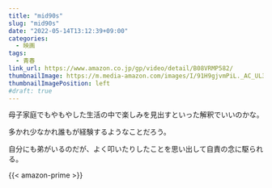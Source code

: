 ```yaml
---
title: "mid90s"
slug: "mid90s"
date: "2022-05-14T13:12:39+09:00"
categories:
  - 映画
tags:
  - 青春
link_url: https://www.amazon.co.jp/gp/video/detail/B08VRMP582/
thumbnailImage: https://m.media-amazon.com/images/I/91H9gjvmPiL._AC_UL320_.jpg
thumbnailImagePosition: left
#draft: true
---
```

母子家庭でもやもやした生活の中で楽しみを見出すといった解釈でいいのかな。
<!--more-->
多かれ少なかれ誰もが経験するようなことだろう。

自分にも弟がいるのだが、よく叩いたりしたことを思い出して自責の念に駆られる。

{{< amazon-prime >}}
